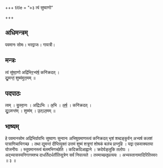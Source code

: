 +++
title = "०३ त्वं सुष्वाणो"

+++
## अधिमन्त्रम्
पवमानः सोमः। भरद्वाजः। गायत्री।

## मन्त्रः
त्वं सु॑ष्वा॒णो अद्रि॑भिर॒भ्य॑र्ष॒ कनि॑क्रदत् ।  
द्यु॒मन्तं॒ शुष्म॑मुत्त॒मम् ॥

## पदपाठः
त्वम् । सु॒स्वा॒नः । अद्रि॑ऽभिः । अ॒भि । अ॒र्ष॒ । कनि॑क्रदत् ।  
द्यु॒ऽमन्त॑म् । शुष्म॑म् । उ॒त्ऽत॒मम् ॥

## भाष्यम्
हे पवमानसोम अद्रिभिर्ग्रावभिः सुष्वाणः सुन्वानः अभिषूयमाणस्त्वं कनिक्रदत् भृशं शब्दङ्कुर्वन् अभ्यर्ष कलशं पात्राणिचाभिगच्छ । तथा द्युमन्तं दीप्तियुक्तं उत्तमं शुष्मं शत्रूणां शोषकं बलंच प्राप्नुहि । यद्वा एकवाक्यतया योजनीयः । स्तूयमानस्त्वं बलमभिगच्छेति । कदिक्रदिआह्वाने । क्रदेर्यङ्लुकि तलोपः । अद्भ्यासस्यनिगागमश्च दाधर्तिदर्धर्तीतिसूत्रेण सर्वं निपात्यते । तस्माच्छतृप्रत्ययः । अभ्यस्तानामादिरितिस्वरः ॥ ३ ॥